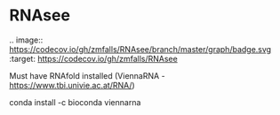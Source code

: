 # RNAsee
.. image:: https://codecov.io/gh/zmfalls/RNAsee/branch/master/graph/badge.svg
  :target: https://codecov.io/gh/zmfalls/RNAsee

Must have RNAfold installed (ViennaRNA - https://www.tbi.univie.ac.at/RNA/)

  conda install -c bioconda viennarna
